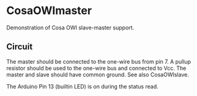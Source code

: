 CosaOWImaster
=============

Demonstration of Cosa OWI slave-master support. 

Circuit
-------
The master should be connected to the one-wire bus from pin 7.  A
pullup resistor should be used to the one-wire bus and connected to
Vcc. The master and slave should have common ground. See also
CosaOWIslave. 

The Arduino Pin 13 (builtin LED) is on during the status read.





